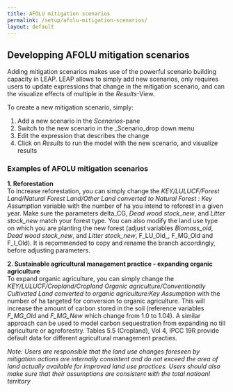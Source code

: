 ```yaml
---
title: AFOLU mitigation scenarios
permalink: /setup/afolu-mitigation-scenarios/
layout: default
---
```


## Developping AFOLU mitigation scenarios

Adding mitigation scenarios makes use of the powerful scenario building capacity in LEAP. LEAP allows to simply add new scenarios, only requires users to update expressions that change in the mitigation scenario, and can the visualize effects of multiple in the _Results_-View. 

To create a new mitigation scenario, simply:
1. Add a new scenario in the _Scenarios_-pane
2. Switch to the new scenario in the _Scenario_drop down menu
3. Edit the expression that describes the change
4. Click on _Results_ to run the model with the new scenario, and visualize results

### Examples of AFOLU mitigation scenarios

**1. Reforestation**  
To increase reforestation, you can simply change the _KEY/LULUCF/Forest Land/Natural Forest Land/Other Land converted to Natural Forest : Key Assumption_ variable with the number of ha you intend to reforest in a given year. Make sure the parameters delta_CG,
_Dead wood stock_new_, and _Litter stock_new_ match your forest type. You can also modify the land use type on which you are planting the new forest (adjust variables _Biomass_old_, _Dead wood stock_new_, and _Litter stock_new_, F_LU_Old_, F_MG_Old and F_I_Old). It is recommended to copy and rename the branch accordingly, before adjusting parameters.

**2. Sustainable agricultural management practice - expanding organic agriculture**  
To expand organic agriculture, you can simply change the _KEY/LULUCF/Cropland/Cropland Organic agriculture/Conventionally Cultivated Land converted to organic agriculture:Key Assumption_ with the number of ha targeted for conversion to organic agriculture. This will increase the amount of carbon stored in the soil (reference variables _F_MG_Old_ and _F_MG_New_ which change from 1.0 to 1.04). A similar approach can be used to model carbon sequestration from expanding no till agriculture or agroforestry. Tables 5.5 (Cropland), Vol 4, IPCC 19R provide default data for different agricultural management practies.

_Note: Users are responsible that the land use changes foreseen by mitigation actions are internally consistent and do not exceed the area of land actually available for improved land use practices. Users should also make sure that their assumptions are consistent with the total natioanl territory_
